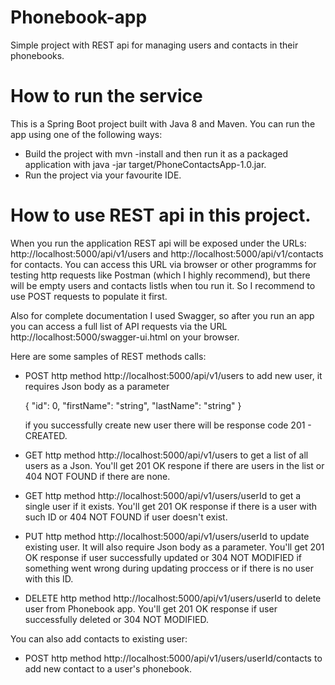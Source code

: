 # Phonebook-app
Simple project with REST api for managing users and contacts in their phonebooks.


# How to run the service
This is a Spring Boot project built with Java 8 and Maven. You can run the app using one of the following ways:
  - Build the project with mvn -install and then run it as a packaged application with java -jar target/PhoneContactsApp-1.0.jar.
  - Run the project via your favourite IDE.

# How to use REST api in this project.
When you run the application REST api will be exposed under the URLs: http://localhost:5000/api/v1/users and http://localhost:5000/api/v1/contacts for contacts.
You can access this URL via browser or other programms for testing http requests like Postman (which I highly recommend), but there will be empty users and contacts listls when tou run it. So I recommend to use POST requests to populate it first.

Also for complete documentation I used Swagger, so after you run an app you can access a full list of API requests via the URL http://localhost:5000/swagger-ui.html on your browser.

Here are some samples of REST methods calls:
   - POST http method http://localhost:5000/api/v1/users to add new user, it requires Json body as a parameter 
   
       {
        "id": 0,
        "firstName": "string",
        "lastName": "string"
        }

     if you successfully create new user there will be response code 201 - CREATED.
    
   - GET http method http://localhost:5000/api/v1/users to get a list of all users as a Json.
      You'll get 201 OK respone if there are users in the list or 404 NOT FOUND if there are none.
   - GET http method http://localhost:5000/api/v1/users/userId to get a single user if it exists.
      You'll get 201 OK response if there is a user with such ID or 404 NOT FOUND if user doesn't exist.
   - PUT http method http://localhost:5000/api/v1/users/userId to update existing user. It will also require Json body as a parameter.
      You'll get 201 OK response if user successfully updated or 304 NOT MODIFIED if something went wrong during updating proccess or if there is no user with this ID.
   - DELETE http method http://localhost:5000/api/v1/users/userId to delete user from Phonebook app.
      You'll get 201 OK response if user successfully deleted or 304 NOT MODIFIED.
      
 You can also add contacts to existing user:
   - POST http method http://localhost:5000/api/v1/users/userId/contacts to add new contact to a user's phonebook.
